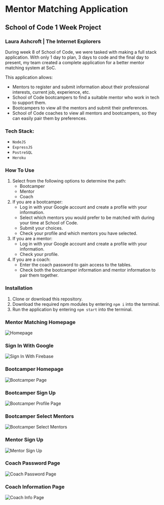# Mentor Matching Application

## School of Code 1 Week Project

### Laura Ashcroft | The Internet Explorers

During week 8 of School of Code, we were tasked with making a full stack application. With only 1 day to plan, 3 days to code and the final day to present, my team created a complete application for a better mentor matching system at SoC.

This application allows:

- Mentors to register and submit information about their professional interests, current job, experience, etc.
- School of Code bootcampers to find a suitable mentor who work in tech to support them.
- Bootcampers to view all the mentors and submit their preferences.
- School of Code coaches to view all mentors and bootcampers, so they can easily pair them by preferences.

### Tech Stack:

- `NodeJS`
- `ExpressJS`
- `PostreSQL`
- `Heroku`

### How To Use

1. Select from the following options to determine the path:
   - Bootcamper
   - Mentor
   - Coach
2. If you are a bootcamper:
   - Log in with your Google account and create a profile with your information.
   - Select which mentors you would prefer to be matched with during your time at School of Code.
   - Submit your choices.
   - Check your profile and which mentors you have selected.
3. If you are a mentor:
   - Log in with your Google account and create a profile with your information.
   - Check your profile.
4. If you are a coach:
   - Enter the coach password to gain access to the tables.
   - Check both the bootcamper information and mentor information to pair them together.

### Installation

1. Clone or download this repository.
2. Download the required npm modules by entering `npm i` into the terminal.
3. Run the application by entering `npm start` into the terminal.

### Mentor Matching Homepage

<img src="./Images/homepage.png" alt="Homepage" />

### Sign In With Google

<img src="./Images/firebase.png" alt="Sign In With Firebase"/>

### Bootcamper Homepage

<img src="./Images/bootcamper.png" alt="Bootcamper Page"/>

### Bootcamper Sign Up

<img src="./Images/bootcampersignup.png" alt="Bootcamper Profile Page"/>

### Bootcamper Select Mentors

<img src="./Images/mentorcards.png" alt="Bootcamper Select Mentors"/>

### Mentor Sign Up

<img src="./Images/mentorsignup.png" alt="Mentor Sign Up"/>

### Coach Password Page

<img src="./Images/coachpassword.png" alt="Coach Password Page" />

### Coach Information Page

<img src="./Images/coachinfo.png" alt="Coach Info Page"/>
